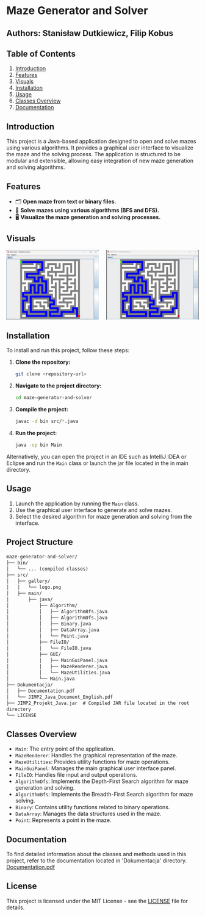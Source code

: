 # Maze Generator and Solver

## Authors: Stanisław Dutkiewicz, Filip Kobus
## Table of Contents
1. [Introduction](#introduction)
2. [Features](#features)
3. [Visuals](#visuals)
3. [Installation](#installation)
4. [Usage](#usage)
5. [Classes Overview](#classes-overview)
6. [Documentation](#documentation)


## Introduction
This project is a Java-based application designed to open and solve mazes using various algorithms. It provides a graphical user interface to visualize the maze and the solving process. The application is structured to be modular and extensible, allowing easy integration of new maze generation and solving algorithms.

## Features
- 🗂️ **Open maze from text or binary files.**
- 🤖 **Solve mazes using various algorithms (BFS and DFS).**
- 🖥️ **Visualize the maze generation and solving processes.**

## Visuals
<div style="display: flex; justify-content: space-between;">
    <img src="./src/gallery/Screenshot.png" alt="Main GUI" style="width: 48%;"/>
    <img src="./src/gallery/GIF_Visualisation.gif" alt="Maze Generation" style="width: 48%;"/>
</div>

## Installation
To install and run this project, follow these steps:

1. **Clone the repository:**
   ```sh
   git clone <repository-url>
    ```
   
2. **Navigate to the project directory:**
   ```sh
   cd maze-generator-and-solver
   ```

3. **Compile the project:**
   ```sh
   javac -d bin src/*.java
    ```
   
4. **Run the project:**
    ```sh
    java -cp bin Main
     ```
   
Alternatively, you can open the project in an IDE such as IntelliJ IDEA or Eclipse and run the `Main` class or launch the jar file located in the in main directory.

## Usage
1. Launch the application by running the `Main` class.
2. Use the graphical user interface to generate and solve mazes.
3. Select the desired algorithm for maze generation and solving from the interface.


## Project Structure
```plaintext
maze-generator-and-solver/
├── bin/
│   └── ... (compiled classes)
├── src/
│   ├── gallery/
│   │   └── logo.png
│   ├── main/
│       ├── java/
│           ├── Algorithm/
│           │   ├── AlgorithmBfs.java
│           │   ├── AlgorithmDfs.java
│           │   ├── Binary.java
│           │   ├── DataArray.java
│           │   └── Point.java
│           ├── FileIO/
│           │   └── FileIO.java
│           ├── GUI/
│           │   ├── MainGuiPanel.java
│           │   ├── MazeRenderer.java
│           │   └── MazeUtilities.java
│           └── Main.java
├── Dokumentacja/
│   ├── Documentation.pdf
│   └── JIMP2_Java_Document_English.pdf
├── JIMP2_Projekt_Java.jar  # Compiled JAR file located in the root directory
└── LICENSE
````
## Classes Overview
- `Main`: The entry point of the application.
- `MazeRenderer`: Handles the graphical representation of the maze.
- `MazeUtilities`: Provides utility functions for maze operations.
- `MainGuiPanel`: Manages the main graphical user interface panel.
- `FileIO`: Handles file input and output operations.
- `AlgorithmDfs`: Implements the Depth-First Search algorithm for maze generation and solving.
- `AlgorithmBfs`: Implements the Breadth-First Search algorithm for maze solving.
- `Binary`: Contains utility functions related to binary operations.
- `DataArray`: Manages the data structures used in the maze.
- `Point`: Represents a point in the maze.

## Documentation

To find detailed information about the classes and methods used in this project, refer to the documentation located in 'Dokumentacja' directory.
[Documentation.pdf](./Dokumentacja/JIMP2_Java_Document_English.pdf)

## License
This project is licensed under the MIT License - see the [LICENSE](LICENSE) file for details.




